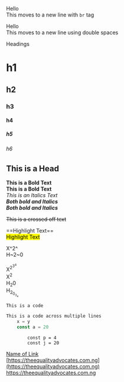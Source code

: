 <!-- Move text to new line using <br> -->
Hello<br>
This moves to a new line with `br` tag

<!-- Move text to new line using spaces -->
Hello  
This moves to a new line using double spaces

<!-- Type of headings -->
Headings
# h1  
## h2  
### h3  
#### h4  
##### h5  
###### h6  
<h2>This is a Head</h2>  
 
<!-- Bold and Italics text -->
**This is a Bold Text**  
__This is a Bold Text__  
*This is an Italics Text*  
***Both bold and Italics***  
___Both bold and Italics___


<!-- Crossed off text -->
~~This is a crossed off text~~

<!-- Highlight text Flavoured Version and Github Version-->
==Highlight Text==  
<mark>Highlight Text</mark>  

<!-- Super and Subscript Flavoured Version and Github Version-->
X^2^  
H~2~0

X<sup>2<sup>3<sup>4</sup></sup></sup>  
X<sup>2</sup>  
H<sub>2</sub>0  
H<sub>2<sub>0<sub>3<sub>4</sub></sub></sub></sub>  

<!-- Code -->
`This is a code`

<!-- Add Syntax Highlighting -->
```js
This is a code across multiple lines
    x = y
    const a = 20
```

<!-- Indenting it Far -->
            const p = 4
            const j = 20

<!-- Links -->
[Name of Link](https://theequalityadvocates.com.ng)  
[https://theequalityadvocates.com.ng](https://theequalityadvocates.com.ng)  
<https://theequalityadvocates.com.ng>  







